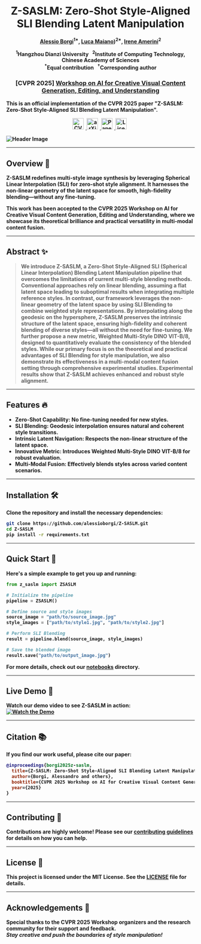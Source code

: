 <div align="center">

# <b>Z-SASLM: Zero-Shot Style-Aligned SLI Blending Latent Manipulation

[Alessio Borgi](https://scholar.google.com/citations?user=HtBg_hwAAAAJ&hl=zh-CN)<sup>1*</sup>, [Luca Maiano](https://scholar.google.com/citations?user=FZyBVqkAAAAJ&hl=it&oi=ao))<sup>2*</sup>, [Irene Amerini](https://scholar.google.com/citations?user=4ZDhr6UAAAAJ&hl=it&oi=ao)<sup>2</sup>

<p><sup>1</sup>Hangzhou Dianzi University &nbsp;&nbsp;<sup>2</sup>Institute of Computing Technology, Chinese Academy of Sciences
<br><sup>*</sup>Equal contribution &nbsp;&nbsp;<sup>&dagger;</sup>Corresponding author<p>

### <b>[CVPR 2025] [Workshop on AI for Creative Visual Content Generation, Editing, and Understanding](https://cveu.github.io/)

</div>


This is an official implementation of the CVPR 2025 paper "Z-SASLM: Zero-Shot Style-Aligned SLI Blending Latent Manipulation". 

<p align="center">
  <a href="https://cveu.github.io/">
    <img src="https://img.shields.io/badge/CVPR%202025-Workshop-blue" alt="CVPR 2025 Workshop Accepted" style="height: 30px; margin-right: 5px;">
  </a>
  <a href="https://arxiv.org/abs/XXXX">
    <img src="https://img.shields.io/badge/arXiv-XXXX-orange" alt="arXiv" style="height: 30px; margin-right: 5px;">
  </a>
  <a href="https://github.com/alessioborgi/Z-SASLM">
    <img src="https://img.shields.io/badge/Paper-Accepted-green" alt="Paper Accepted" style="height: 30px; margin-right: 5px;">
  </a>
  <a href="LICENSE">
    <img src="https://img.shields.io/badge/License-MIT-yellow.svg" alt="License: MIT" style="height: 30px; margin-right: 5px;">
  </a>

</p>


![Header Image](./assets/cover_image.gif)

---

## Overview 🚀

**Z-SASLM** redefines multi-style image synthesis by leveraging Spherical Linear Interpolation (SLI) for zero-shot style alignment. It harnesses the non-linear geometry of the latent space for smooth, high-fidelity blending—without any fine-tuning.

This work has been **accepted to the CVPR 2025 Workshop on AI for Creative Visual Content Generation, Editing and Understanding**, where we showcase its theoretical brilliance and practical versatility in multi-modal content fusion.

---

## Abstract ✨

> We introduce **Z-SASLM**, a **Zero-Shot Style-Aligned SLI (Spherical Linear Interpolation) Blending Latent Manipulation** pipeline that overcomes the limitations of current multi-style blending methods. Conventional approaches rely on linear blending, assuming a flat latent space leading to suboptimal results when integrating multiple reference styles. In contrast, our framework leverages the non-linear geometry of the latent space by using SLI Blending to combine weighted style representations. By interpolating along the geodesic on the hypersphere, Z-SASLM preserves the intrinsic structure of the latent space, ensuring high-fidelity and coherent blending of diverse styles—all without the need for fine-tuning. We further propose a new metric, Weighted Multi-Style DINO VIT-B/8, designed to quantitatively evaluate the consistency of the blended styles. While our primary focus is on the theoretical and practical advantages of SLI Blending for style manipulation, we also demonstrate its effectiveness in a multi-modal content fusion setting through comprehensive experimental studies. Experimental results show that Z-SASLM achieves enhanced and robust style alignment. 

---

## Features 🔥

- **Zero-Shot Capability:** No fine-tuning needed for new styles.
- **SLI Blending:** Geodesic interpolation ensures natural and coherent style transitions.
- **Intrinsic Latent Navigation:** Respects the non-linear structure of the latent space.
- **Innovative Metric:** Introduces Weighted Multi-Style DINO VIT-B/8 for robust evaluation.
- **Multi-Modal Fusion:** Effectively blends styles across varied content scenarios.

---

## Installation 🛠️

Clone the repository and install the necessary dependencies:

```bash
git clone https://github.com/alessioborgi/Z-SASLM.git
cd Z-SASLM
pip install -r requirements.txt
```

---

## Quick Start 🚀

Here's a simple example to get you up and running:

```python
from z_saslm import ZSASLM

# Initialize the pipeline
pipeline = ZSASLM()

# Define source and style images
source_image = "path/to/source_image.jpg"
style_images = ["path/to/style1.jpg", "path/to/style2.jpg"]

# Perform SLI Blending
result = pipeline.blend(source_image, style_images)

# Save the blended image
result.save("path/to/output_image.jpg")
```

For more details, check out our [notebooks](./notebooks) directory.

---

## Live Demo 🎥

Watch our demo video to see Z-SASLM in action:  
[![Watch the Demo](https://img.youtube.com/vi/your_video_id/0.jpg)](https://www.youtube.com/watch?v=your_video_id)

---

## Citation 📚

If you find our work useful, please cite our paper:

```bibtex
@inproceedings{borgi2025z-saslm,
  title={Z-SASLM: Zero-Shot Style-Aligned SLI Blending Latent Manipulation},
  author={Borgi, Alessandro and others},
  booktitle={CVPR 2025 Workshop on AI for Creative Visual Content Generation, Editing and Understanding},
  year={2025}
}
```

---

## Contributing 🤝

Contributions are highly welcome! Please see our [contributing guidelines](CONTRIBUTING.md) for details on how you can help.

---

## License 📄

This project is licensed under the MIT License. See the [LICENSE](LICENSE) file for details.

---

## Acknowledgements 🙏

Special thanks to the CVPR 2025 Workshop organizers and the research community for their support and feedback.  
*Stay creative and push the boundaries of style manipulation!*

